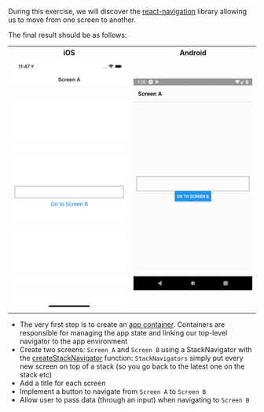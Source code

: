 During this exercise, we will discover the [react-navigation](https://reactnavigation.org/) library allowing us to move from one screen to another. 

The final result should be as follows:

<table style="width:100%;display:table">
  <tr>
    <th>iOS</th>
    <th>Android</th>
  </tr>
  <tr>
    <td><img src="ios.gif" width="300"/></td>
    <td><img src="android.gif" width="300"/></td>
  </tr>
</table>

* The very first step is to create an [app container](https://reactnavigation.org/docs/en/app-containers.html). Containers are responsible for managing the app state and linking our top-level navigator to the app environment
* Create two screens: `Screen A` and `Screen B` using a StackNavigator with the [createStackNavigator](https://reactnavigation.org/docs/en/stack-navigator.html) function: `StackNavigators` simply put every new screen on top of a stack (so you go back to the latest one on the stack etc)
* Add a title for each screen
* Implement a button to navigate from `Screen A` to `Screen B`
* Allow user to pass data (through an input) when navigating to `Screen B`